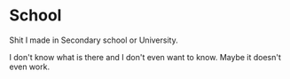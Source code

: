# School
Shit I made in Secondary school or University.

I don't know what is there and I don't even want to know. Maybe it doesn't even work.
